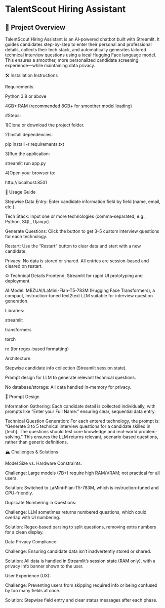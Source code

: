 # **TalentScout Hiring Assistant**

## 📝 **Project Overview**

TalentScout Hiring Assistant is an AI-powered chatbot built with Streamlit.
It guides candidates step-by-step to enter their personal and professional details, collects their tech stack, and automatically generates tailored technical interview questions using a local Hugging Face language model.
This ensures a smoother, more personalized candidate screening experience—while maintaining data privacy.

🛠️ Installation Instructions

Requirements:

Python 3.8 or above

4GB+ RAM (recommended 8GB+ for smoother model loading)

#Steps:

1)Clone or download the project folder.

2)Install dependencies:

pip install -r requirements.txt

3)Run the application: 

streamlit run app.py

4)Open your browser to:
 
 http://localhost:8501

🚀 Usage Guide

Stepwise Data Entry:
Enter candidate information field by field (name, email, etc.).

Tech Stack:
Input one or more technologies (comma-separated, e.g., Python, SQL, Django).

Generate Questions:
Click the button to get 3–5 custom interview questions for each technology.

Restart:
Use the “Restart” button to clear data and start with a new candidate.

Privacy:
No data is stored or shared. All entries are session-based and cleared on restart.

⚙️ Technical Details
Frontend:
Streamlit for rapid UI prototyping and deployment.

AI Model:
MBZUAI/LaMini-Flan-T5-783M (Hugging Face Transformers),
a compact, instruction-tuned text2text LLM suitable for interview question generation.

Libraries:

streamlit

transformers

torch

re (for regex-based formatting)

Architecture:

Stepwise candidate info collection (Streamlit session state).

Prompt design for LLM to generate relevant technical questions.

No database/storage: All data handled in-memory for privacy.

🧠 Prompt Design

Information Gathering:
Each candidate detail is collected individually, with prompts like
“Enter your Full Name:” ensuring clear, sequential data entry.

Technical Question Generation:
For each entered technology, the prompt is:
“Generate 3 to 5 technical interview questions for a candidate skilled in [tech]. The questions should test core knowledge and real-world problem-solving.”
This ensures the LLM returns relevant, scenario-based questions, rather than generic definitions.


🏔️ Challenges & Solutions

Model Size vs. Hardware Constraints:

Challenge: Large models (7B+) require high RAM/VRAM; not practical for all users.

Solution: Switched to LaMini-Flan-T5-783M, which is instruction-tuned and CPU-friendly.

Duplicate Numbering in Questions:

Challenge: LLM sometimes returns numbered questions, which could overlap with UI numbering.

Solution: Regex-based parsing to split questions, removing extra numbers for a clean display.

Data Privacy Compliance:

Challenge: Ensuring candidate data isn’t inadvertently stored or shared.

Solution: All data is handled in Streamlit’s session state (RAM only), with a privacy info banner shown to the user.

User Experience (UX):

Challenge: Preventing users from skipping required info or being confused by too many fields at once.

Solution: Stepwise field entry and clear status messages after each phase.




